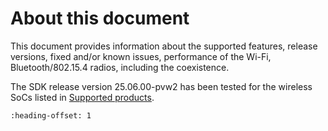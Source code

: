# About this document

This document provides information about the supported features, release versions, fixed and/or known issues, performance of the Wi-Fi, Bluetooth/802.15.4 radios, including the coexistence.

The SDK release version 25.06.00-pvw2 has been tested for the wireless SoCs listed in [Supported products](supported_products.md).


```{include} ../topics/supported_products.md
:heading-offset: 1
```

